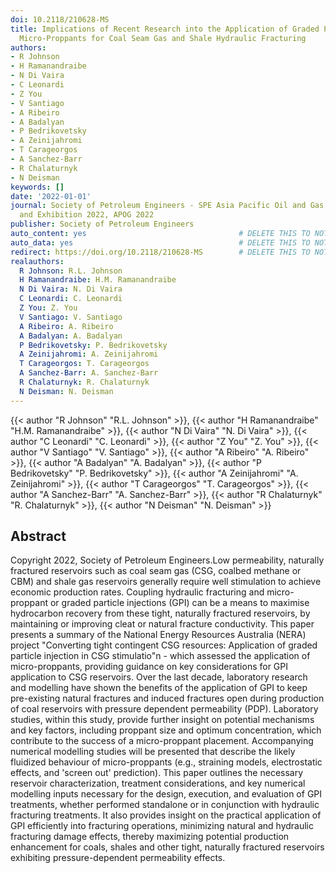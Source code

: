 ```yaml
---
doi: 10.2118/210628-MS
title: Implications of Recent Research into the Application of Graded Particles or
  Micro-Proppants for Coal Seam Gas and Shale Hydraulic Fracturing
authors:
- R Johnson
- H Ramanandraibe
- N Di Vaira
- C Leonardi
- Z You
- V Santiago
- A Ribeiro
- A Badalyan
- P Bedrikovetsky
- A Zeinijahromi
- T Carageorgos
- A Sanchez-Barr
- R Chalaturnyk
- N Deisman
keywords: []
date: '2022-01-01'
journal: Society of Petroleum Engineers - SPE Asia Pacific Oil and Gas Conference
  and Exhibition 2022, APOG 2022
publisher: Society of Petroleum Engineers
auto_content: yes                                  # DELETE THIS TO NOT AUTO GENERATE CONTENT
auto_data: yes                                     # DELETE THIS TO NOT AUTO GENERATE METADATA
redirect: https://doi.org/10.2118/210628-MS        # DELETE THIS TO NOT REDIRECT
realauthors:
  R Johnson: R.L. Johnson
  H Ramanandraibe: H.M. Ramanandraibe
  N Di Vaira: N. Di Vaira
  C Leonardi: C. Leonardi
  Z You: Z. You
  V Santiago: V. Santiago
  A Ribeiro: A. Ribeiro
  A Badalyan: A. Badalyan
  P Bedrikovetsky: P. Bedrikovetsky
  A Zeinijahromi: A. Zeinijahromi
  T Carageorgos: T. Carageorgos
  A Sanchez-Barr: A. Sanchez-Barr
  R Chalaturnyk: R. Chalaturnyk
  N Deisman: N. Deisman
---
```

{{< author "R Johnson" "R.L. Johnson" >}}, {{< author "H Ramanandraibe" "H.M. Ramanandraibe" >}}, {{< author "N Di Vaira" "N. Di Vaira" >}}, {{< author "C Leonardi" "C. Leonardi" >}}, {{< author "Z You" "Z. You" >}}, {{< author "V Santiago" "V. Santiago" >}}, {{< author "A Ribeiro" "A. Ribeiro" >}}, {{< author "A Badalyan" "A. Badalyan" >}}, {{< author "P Bedrikovetsky" "P. Bedrikovetsky" >}}, {{< author "A Zeinijahromi" "A. Zeinijahromi" >}}, {{< author "T Carageorgos" "T. Carageorgos" >}}, {{< author "A Sanchez-Barr" "A. Sanchez-Barr" >}}, {{< author "R Chalaturnyk" "R. Chalaturnyk" >}}, {{< author "N Deisman" "N. Deisman" >}}

## Abstract
Copyright 2022, Society of Petroleum Engineers.Low permeability, naturally fractured reservoirs such as coal seam gas (CSG, coalbed methane or CBM) and shale gas reservoirs generally require well stimulation to achieve economic production rates. Coupling hydraulic fracturing and micro-proppant or graded particle injections (GPI) can be a means to maximise hydrocarbon recovery from these tight, naturally fractured reservoirs, by maintaining or improving cleat or natural fracture conductivity. This paper presents a summary of the National Energy Resources Australia (NERA) project "Converting tight contingent CSG resources: Application of graded particle injection in CSG stimulatio"n - which assessed the application of micro-proppants, providing guidance on key considerations for GPI application to CSG reservoirs. Over the last decade, laboratory research and modelling have shown the benefits of the application of GPI to keep pre-existing natural fractures and induced fractures open during production of coal reservoirs with pressure dependent permeability (PDP). Laboratory studies, within this study, provide further insight on potential mechanisms and key factors, including proppant size and optimum concentration, which contribute to the success of a micro-proppant placement. Accompanying numerical modelling studies will be presented that describe the likely fluidized behaviour of micro-proppants (e.g., straining models, electrostatic effects, and 'screen out' prediction). This paper outlines the necessary reservoir characterization, treatment considerations, and key numerical modelling inputs necessary for the design, execution, and evaluation of GPI treatments, whether performed standalone or in conjunction with hydraulic fracturing treatments. It also provides insight on the practical application of GPI efficiently into fracturing operations, minimizing natural and hydraulic fracturing damage effects, thereby maximizing potential production enhancement for coals, shales and other tight, naturally fractured reservoirs exhibiting pressure-dependent permeability effects.

